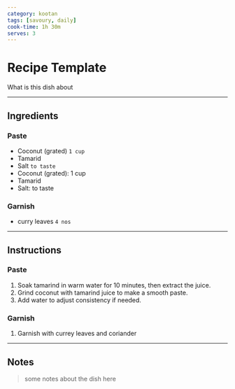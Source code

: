 ```yaml
---
category: kootan
tags: [savoury, daily]
cook-time: 1h 30m
serves: 3
---
```


# Recipe Template
What is this dish about

---
## Ingredients

### Paste
- Coconut (grated) `1 cup`
- Tamarid
- Salt `to taste`
- Coconut (grated): 1 cup
- Tamarid
- Salt: to taste

### Garnish
- curry leaves `4 nos`

---
## Instructions

### Paste
1. Soak tamarind in warm water for 10 minutes, then extract the juice.
2. Grind coconut with tamarind juice to make a smooth paste.
3. Add water to adjust consistency if needed.

### Garnish
1. Garnish with currey leaves and coriander

---
## Notes
> some notes about the dish here
